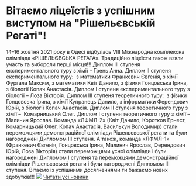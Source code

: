 
# Вітаємо ліцеїстів з успішним виступом на &quot;Рішельєвській Регаті&quot;!
14–16 жовтня 2021 року в Одесі відбулась VIII Міжнародна комплексна олімпіада «РІШЕЛЬЄВСЬКА РЕГАТА».
Традиційно ліцеїсти також взяли участь та вибороли перші місця!!!
Диплом ІІІ ступеня експериментального туру з хімії – Грень Анна.
Диплом ІІ ступеня експериментального туру:  з математики Франкевич Євгенія, з хімії Фургала Максим, з математики Квіт Данило, з фізики Гонцовська Ірина, з біології Копач Анастасія.
Диплом І ступеня експериментального туру з біології – Лоза Вікторія.
Диплом ІІІ ступеня теоретичного туру:  з фізики Гонцовська Ірина, з хімії Купранець Данило, з інформатики Ферендович Юрій, з біології Копач Анастасія.
Диплом ІІ ступеня теоретичного туру з хімії –  Комарницький Олег.
Диплом І ступеня теоретичного туру з хімії – Малинич Ярослав.
Команда «ЛФМЛ-2» (Квіт Данило, Коротков Ернест, Комарницький Олег, Копач Анастасія, Василькун Володимир) стали переможцями демонстраційної олімпіади Рішельєвської регати та були нагороджені Дипломом ІІІ ступеня.
А також, команда «ЛФМЛ-1» (Франкевич Євгенія, Гонцовська Ірина, Малинич Ярослав, Ферендович Юрій, Лоза Вікторія) стали переможцями усної олімпіади і були нагороджені Дипломом І ступеня та переможцями демонстраційної олімпіади Рішельєвської регати і були нагороджені Дипломом ІІІ ступеня.
Вітаємо із успішними досягненнями ти бажаємо нових здобутків!!!
![](/images/вітаємо-ліцеїстів-з-успішним-виступом-на-рішельєвській/рішельєвські-дипломи.jpg)
[Читати усі новини](/news)
       